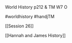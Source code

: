 World History p212 & TM W7 O

#worldhistory #handjTM 

[[Session 26]]

[[Hannah and James History]]
